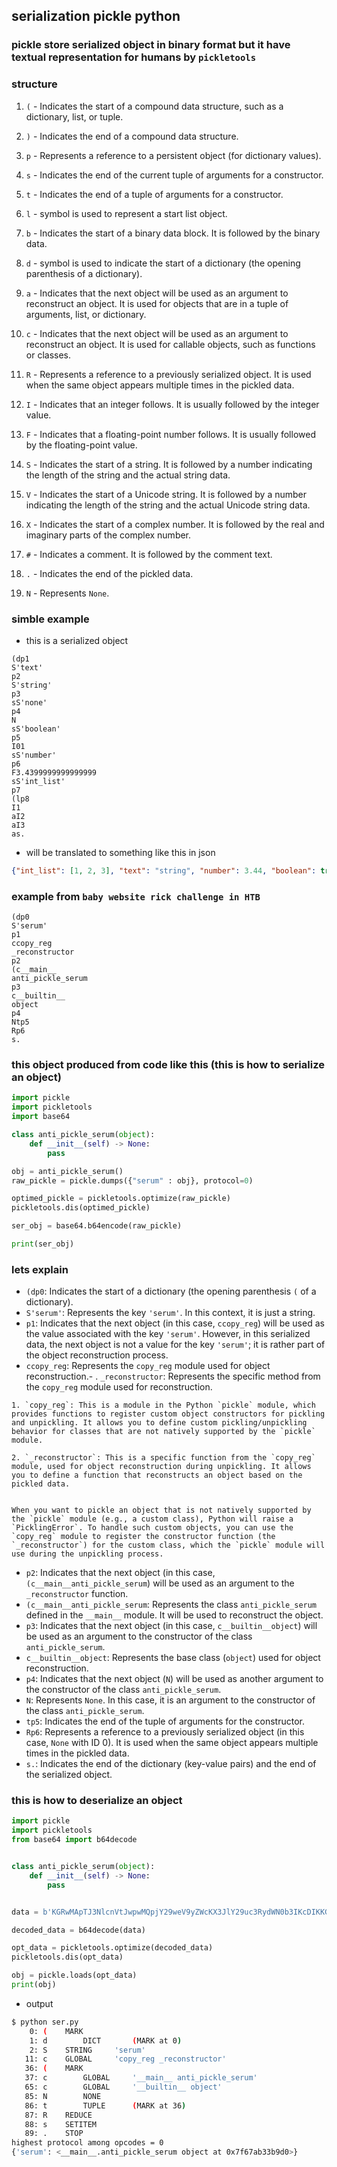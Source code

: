 
## serialization pickle python 

### pickle store serialized object in binary format but it have textual representation for humans by `pickletools`

### structure 
1. `(` - Indicates the start of a compound data structure, such as a dictionary, list, or tuple.
    
2. `)` - Indicates the end of a compound data structure.
    
3.  `p` - Represents a reference to a persistent object (for dictionary values).
    
5. `s` - Indicates the end of the current tuple of arguments for a constructor.
    
6. `t` - Indicates the end of a tuple of arguments for a constructor.
    
7. `l` - symbol is used to represent a start list object.
    
8. `b` - Indicates the start of a binary data block. It is followed by the binary data.
    
9.  `d` - symbol is used to indicate the start of a dictionary (the opening parenthesis of a dictionary).
    
10. `a` - Indicates that the next object will be used as an argument to reconstruct an object. It is used for objects that are in a tuple of arguments, list, or dictionary.
    
11. `c` - Indicates that the next object will be used as an argument to reconstruct an object. It is used for callable objects, such as functions or classes.
    
12. `R` - Represents a reference to a previously serialized object. It is used when the same object appears multiple times in the pickled data.
    
13. `I` - Indicates that an integer follows. It is usually followed by the integer value.
    
14. `F` - Indicates that a floating-point number follows. It is usually followed by the floating-point value.
    
15. `S` - Indicates the start of a string. It is followed by a number indicating the length of the string and the actual string data.
    
16. `V` - Indicates the start of a Unicode string. It is followed by a number indicating the length of the string and the actual Unicode string data.
    
17. `X` - Indicates the start of a complex number. It is followed by the real and imaginary parts of the complex number.
    
18. `#` - Indicates a comment. It is followed by the comment text.
    
19. `.` - Indicates the end of the pickled data.
20. `N` - Represents `None`.



### simble example 

- this is a serialized object 
```
(dp1
S'text'
p2
S'string'
p3
sS'none'
p4
N
sS'boolean'
p5
I01
sS'number'
p6
F3.4399999999999999
sS'int_list'
p7
(lp8
I1
aI2
aI3
as.
```

- will be translated to something like this in json
```json
{"int_list": [1, 2, 3], "text": "string", "number": 3.44, "boolean": true, "none": null}
```

### example from `baby website rick challenge in HTB` 

```
(dp0
S'serum'
p1
ccopy_reg
_reconstructor
p2
(c__main__
anti_pickle_serum
p3
c__builtin__
object
p4
Ntp5
Rp6
s.
```

### this object produced from code like this (this is how to serialize an object)
```python
import pickle
import pickletools
import base64

class anti_pickle_serum(object):
    def __init__(self) -> None:
        pass

obj = anti_pickle_serum()
raw_pickle = pickle.dumps({"serum" : obj}, protocol=0)

optimed_pickle = pickletools.optimize(raw_pickle)
pickletools.dis(optimed_pickle)

ser_obj = base64.b64encode(raw_pickle)

print(ser_obj)
```

### lets explain 

-  `(dp0`: Indicates the start of a dictionary (the opening parenthesis `(` of a dictionary).
-  `S'serum'`: Represents the key `'serum'`. In this context, it is just a string.
-  `p1`: Indicates that the next object (in this case, `ccopy_reg`) will be used as the value associated with the key `'serum'`. However, in this serialized data, the next object is not a value for the key `'serum'`; it is rather part of the object reconstruction process.
-  `ccopy_reg`: Represents the `copy_reg` module used for object reconstruction.- . `_reconstructor`: Represents the specific method from the `copy_reg` module used for reconstruction.

```
1. `copy_reg`: This is a module in the Python `pickle` module, which provides functions to register custom object constructors for pickling and unpickling. It allows you to define custom pickling/unpickling behavior for classes that are not natively supported by the `pickle` module.
    
2. `_reconstructor`: This is a specific function from the `copy_reg` module, used for object reconstruction during unpickling. It allows you to define a function that reconstructs an object based on the pickled data.
    

When you want to pickle an object that is not natively supported by the `pickle` module (e.g., a custom class), Python will raise a `PicklingError`. To handle such custom objects, you can use the `copy_reg` module to register the constructor function (the `_reconstructor`) for the custom class, which the `pickle` module will use during the unpickling process.
```

- `p2`: Indicates that the next object (in this case, `(c__main__anti_pickle_serum`) will be used as an argument to the `_reconstructor` function.
- `(c__main__anti_pickle_serum`: Represents the class `anti_pickle_serum` defined in the `__main__` module. It will be used to reconstruct the object.
- `p3`: Indicates that the next object (in this case, `c__builtin__object`) will be used as an argument to the constructor of the class `anti_pickle_serum`.
- `c__builtin__object`: Represents the base class (`object`) used for object reconstruction.
- `p4`: Indicates that the next object (`N`) will be used as another argument to the constructor of the class `anti_pickle_serum`.
- `N`: Represents `None`. In this case, it is an argument to the constructor of the class `anti_pickle_serum`.
- `tp5`: Indicates the end of the tuple of arguments for the constructor.
- `Rp6`: Represents a reference to a previously serialized object (in this case, `None` with ID 0). It is used when the same object appears multiple times in the pickled data.
- `s.`: Indicates the end of the dictionary (key-value pairs) and the end of the serialized object.


### this is how to deserialize an object
```python
import pickle
import pickletools
from base64 import b64decode


class anti_pickle_serum(object):
    def __init__(self) -> None:
        pass


data = b'KGRwMApTJ3NlcnVtJwpwMQpjY29weV9yZWcKX3JlY29uc3RydWN0b3IKcDIKKGNfX21haW5fXwphbnRpX3BpY2tsZV9zZXJ1bQpwMwpjX19idWlsdGluX18Kb2JqZWN0CnA0Ck50cDUKUnA2CnMu' #this is the serialized object but base64 encoded 

decoded_data = b64decode(data)

opt_data = pickletools.optimize(decoded_data)
pickletools.dis(opt_data)

obj = pickle.loads(opt_data)
print(obj)
```

- output
```bash
$ python ser.py   
    0: (    MARK
    1: d        DICT       (MARK at 0)
    2: S    STRING     'serum'
   11: c    GLOBAL     'copy_reg _reconstructor'
   36: (    MARK
   37: c        GLOBAL     '__main__ anti_pickle_serum'
   65: c        GLOBAL     '__builtin__ object'
   85: N        NONE
   86: t        TUPLE      (MARK at 36)
   87: R    REDUCE
   88: s    SETITEM
   89: .    STOP
highest protocol among opcodes = 0
{'serum': <__main__.anti_pickle_serum object at 0x7f67ab33b9d0>}
```


